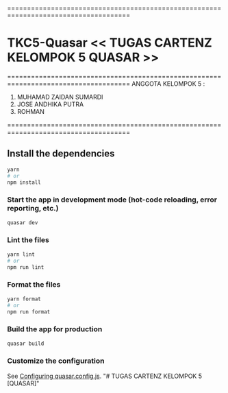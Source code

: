 =====================================================================================
# TKC5-Quasar << TUGAS CARTENZ KELOMPOK 5 QUASAR >>
=====================================================================================
ANGGOTA KELOMPOK 5 :

1. MUHAMAD ZAIDAN SUMARDI
2. JOSE ANDHIKA PUTRA
3. ROHMAN
   
=====================================================================================
## Install the dependencies
```bash
yarn
# or
npm install
```

### Start the app in development mode (hot-code reloading, error reporting, etc.)
```bash
quasar dev
```


### Lint the files
```bash
yarn lint
# or
npm run lint
```


### Format the files
```bash
yarn format
# or
npm run format
```



### Build the app for production
```bash
quasar build
```

### Customize the configuration
See [Configuring quasar.config.js](https://v2.quasar.dev/quasar-cli-vite/quasar-config-js).
"# TUGAS CARTENZ KELOMPOK 5 [QUASAR]" 
